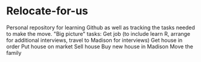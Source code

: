 # Relocate-for-us
Personal repository for learning Github
as well as tracking the tasks needed to make the move.  "Big picture" tasks:
Get job (to include learn R, arrange for additional interviews, travel to Madison for interviews)
Get house in order
Put house on market
Sell house
Buy new house in Madison
Move the family
